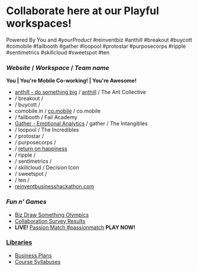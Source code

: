 # Collaborate here at our Playful workspaces!
 Powered By You and #*yourProduct*
 #reinventbiz #anthill #breakout #buycott #comobile #failbooth #gather #loopool #protostar #purposecorps #ripple #sentimetrics #skillcloud #sweetspot #ten

### *Website* / *Workspace* / *Team name*
__You | You're Mobile Co-working! | You're Awesome!__
* [anthill - do something big](http://getanthill.com) / [anthill](https://github.com/defsan/anthill) / The Ant Collective
* / breakout /
* / buycott /
* comobile.in / [co.mobile](https://github.com/comobile/reinventbiz/tree/master/co.mobile) / co.mobile
* / failbooth / Fail Academy
* [Gather - Emotional Analytics](http://dribbble.com/shots/598371-Gather-Emotional-Analytics) / gather / The Intangibles
* / loopool / The Incredibles
* / protostar /
* / purposecorps /
* / [return on happiness](http://www.flickr.com/photos/jaycross/sets/72157630106416928/with/7362900176/)
* / ripple /
* / sentimetrics /
* / skillcloud / Decision Icon
* / sweetspot /
* / ten /
* [reinventbusinesshackathon.com](http://reinventbusinesshackathon.com)

### *Fun n' Games*
* [Biz Draw Something Olympics](https://github.com/comobile/reinventbiz/blob/master/co.mobile/BizDrawSomethingOlympics.jpg)
* [Collaboration Survey Results](https://github.com/comobile/reinventbiz/blob/master/Collaboration_Survey_Results.png)
* **LIVE!** [Passion Match #passionmatch](https://github.com/comobile/reinventbiz/wiki/Passion-Match-%23passionmatch) **PLAY NOW!**

### [Libraries](https://github.com/comobile/reinventbiz/wiki)
* [Business Plans](https://github.com/comobile/reinventbiz/wiki/Library-of-Business-Plans)
* [Course Syllabuses](https://github.com/comobile/reinventbiz/wiki/Library-of-Course-Syllabuses)